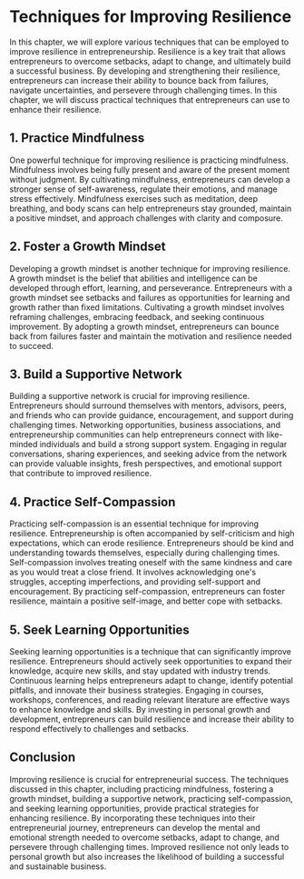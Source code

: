 Techniques for Improving Resilience
============================================

In this chapter, we will explore various techniques that can be employed to improve resilience in entrepreneurship. Resilience is a key trait that allows entrepreneurs to overcome setbacks, adapt to change, and ultimately build a successful business. By developing and strengthening their resilience, entrepreneurs can increase their ability to bounce back from failures, navigate uncertainties, and persevere through challenging times. In this chapter, we will discuss practical techniques that entrepreneurs can use to enhance their resilience.

**1. Practice Mindfulness**
---------------------------

One powerful technique for improving resilience is practicing mindfulness. Mindfulness involves being fully present and aware of the present moment without judgment. By cultivating mindfulness, entrepreneurs can develop a stronger sense of self-awareness, regulate their emotions, and manage stress effectively. Mindfulness exercises such as meditation, deep breathing, and body scans can help entrepreneurs stay grounded, maintain a positive mindset, and approach challenges with clarity and composure.

**2. Foster a Growth Mindset**
------------------------------

Developing a growth mindset is another technique for improving resilience. A growth mindset is the belief that abilities and intelligence can be developed through effort, learning, and perseverance. Entrepreneurs with a growth mindset see setbacks and failures as opportunities for learning and growth rather than fixed limitations. Cultivating a growth mindset involves reframing challenges, embracing feedback, and seeking continuous improvement. By adopting a growth mindset, entrepreneurs can bounce back from failures faster and maintain the motivation and resilience needed to succeed.

**3. Build a Supportive Network**
---------------------------------

Building a supportive network is crucial for improving resilience. Entrepreneurs should surround themselves with mentors, advisors, peers, and friends who can provide guidance, encouragement, and support during challenging times. Networking opportunities, business associations, and entrepreneurship communities can help entrepreneurs connect with like-minded individuals and build a strong support system. Engaging in regular conversations, sharing experiences, and seeking advice from the network can provide valuable insights, fresh perspectives, and emotional support that contribute to improved resilience.

**4. Practice Self-Compassion**
-------------------------------

Practicing self-compassion is an essential technique for improving resilience. Entrepreneurship is often accompanied by self-criticism and high expectations, which can erode resilience. Entrepreneurs should be kind and understanding towards themselves, especially during challenging times. Self-compassion involves treating oneself with the same kindness and care as you would treat a close friend. It involves acknowledging one's struggles, accepting imperfections, and providing self-support and encouragement. By practicing self-compassion, entrepreneurs can foster resilience, maintain a positive self-image, and better cope with setbacks.

**5. Seek Learning Opportunities**
----------------------------------

Seeking learning opportunities is a technique that can significantly improve resilience. Entrepreneurs should actively seek opportunities to expand their knowledge, acquire new skills, and stay updated with industry trends. Continuous learning helps entrepreneurs adapt to change, identify potential pitfalls, and innovate their business strategies. Engaging in courses, workshops, conferences, and reading relevant literature are effective ways to enhance knowledge and skills. By investing in personal growth and development, entrepreneurs can build resilience and increase their ability to respond effectively to challenges and setbacks.

**Conclusion**
--------------

Improving resilience is crucial for entrepreneurial success. The techniques discussed in this chapter, including practicing mindfulness, fostering a growth mindset, building a supportive network, practicing self-compassion, and seeking learning opportunities, provide practical strategies for enhancing resilience. By incorporating these techniques into their entrepreneurial journey, entrepreneurs can develop the mental and emotional strength needed to overcome setbacks, adapt to change, and persevere through challenging times. Improved resilience not only leads to personal growth but also increases the likelihood of building a successful and sustainable business.
